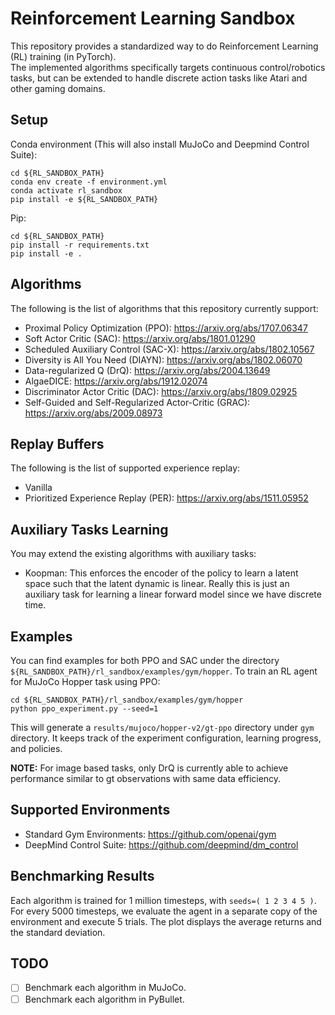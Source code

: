 # Reinforcement Learning Sandbox
This repository provides a standardized way to do Reinforcement Learning (RL) training (in PyTorch).  
The implemented algorithms specifically targets continuous control/robotics tasks, but can be 
extended to handle discrete action tasks like Atari and other gaming domains.

## Setup
Conda environment (This will also install MuJoCo and Deepmind Control Suite):
```
cd ${RL_SANDBOX_PATH}
conda env create -f environment.yml
conda activate rl_sandbox
pip install -e ${RL_SANDBOX_PATH}
```

Pip:
```
cd ${RL_SANDBOX_PATH}
pip install -r requirements.txt
pip install -e .
```

## Algorithms
The following is the list of algorithms that this repository currently support:
- Proximal Policy Optimization (PPO): https://arxiv.org/abs/1707.06347
- Soft Actor Critic (SAC): https://arxiv.org/abs/1801.01290
- Scheduled Auxiliary Control (SAC-X): https://arxiv.org/abs/1802.10567
- Diversity is All You Need (DIAYN): https://arxiv.org/abs/1802.06070
- Data-regularized Q (DrQ): https://arxiv.org/abs/2004.13649
- AlgaeDICE: https://arxiv.org/abs/1912.02074
- Discriminator Actor Critic (DAC): https://arxiv.org/abs/1809.02925
- Self-Guided and Self-Regularized Actor-Critic (GRAC): https://arxiv.org/abs/2009.08973

## Replay Buffers
The following is the list of supported experience replay:
- Vanilla
- Prioritized Experience Replay (PER): https://arxiv.org/abs/1511.05952

## Auxiliary Tasks Learning
You may extend the existing algorithms with auxiliary tasks:
- Koopman: This enforces the encoder of the policy to learn a latent space such that the latent dynamic is linear. Really this is just an auxiliary task for learning a linear forward model since we have discrete time.


## Examples
You can find examples for both PPO and SAC under the directory `${RL_SANDBOX_PATH}/rl_sandbox/examples/gym/hopper`. To train an RL agent for MuJoCo Hopper task using PPO:
```
cd ${RL_SANDBOX_PATH}/rl_sandbox/examples/gym/hopper
python ppo_experiment.py --seed=1
```

This will generate a `results/mujoco/hopper-v2/gt-ppo` directory under `gym` directory. It keeps track of the experiment configuration, learning progress, and policies.

**NOTE:** For image based tasks, only DrQ is currently able to achieve performance similar to gt observations with same data efficiency.

## Supported Environments
- Standard Gym Environments: https://github.com/openai/gym
- DeepMind Control Suite: https://github.com/deepmind/dm_control

## Benchmarking Results
Each algorithm is trained for 1 million timesteps, with `seeds=( 1 2 3 4 5 )`. For every 5000 timesteps, we evaluate the agent in a separate copy of the environment and execute 5 trials. The plot displays the average returns and the standard deviation.



## TODO
- [ ] Benchmark each algorithm in MuJoCo.
- [ ] Benchmark each algorithm in PyBullet.
